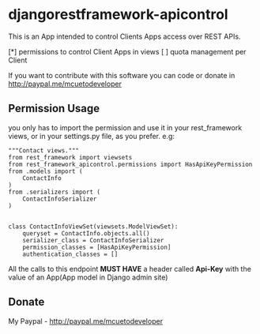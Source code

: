 # djangorestframework-apicontrol

This is an App intended to control Clients Apps access over REST APIs.

[*] permissions to control Client Apps in views
[ ] quota management per Client

If you want to contribute with this software you can code or donate in http://paypal.me/mcuetodeveloper


## Permission Usage
you only has to import the permission and use it in your rest_framework views, or in your settings.py file, as you prefer. e.g:

```
"""Contact views."""
from rest_framework import viewsets
from rest_framework_apicontrol.permissions import HasApiKeyPermission
from .models import (
    ContactInfo
)
from .serializers import (
    ContactInfoSerializer
)


class ContactInfoViewSet(viewsets.ModelViewSet):
    queryset = ContactInfo.objects.all()
    serializer_class = ContactInfoSerializer
    permission_classes = [HasApiKeyPermission]
    authentication_classes = []

```

All the calls to this endpoint **MUST HAVE** a header called **Api-Key** with the value of an App(App model in Django admin site)

## Donate
My Paypal - http://paypal.me/mcuetodeveloper
